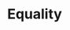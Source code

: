 ---
pid: LLG185
title: Equality
location_transcription: City Hall
zipcode: '19118'
outside_phl: 
neighborhood: Chestnut Hill
age: '17'
age_range: 13-19
instagram: 
image_file_name: LLG_185.jpg
proposal_transcription: A statue of Rosa Parks and Martin Luther King should go up
  next to each other, and they should be of equal size and equal cost.
topic: African Americans,History,Inclusivity,Inequality,Uplifting,Women
topic_summary: 0, 0, 0, 0, 0, 0
type: Sculpture Statue
keywords_other: gender, gender parity, rosa parks, mlk, martin luther king, recognition
credit: Daisy Lentz
image_labels: 
twitter: 
facebook: 
permalink: "/monuments/llg185/"
layout: item-page
---